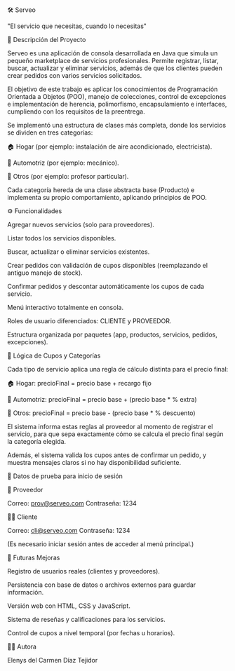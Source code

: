 🛠️ Serveo

"El servicio que necesitas, cuando lo necesitas"


📖 Descripción del Proyecto

Serveo es una aplicación de consola desarrollada en Java que simula un pequeño marketplace de servicios profesionales.
Permite registrar, listar, buscar, actualizar y eliminar servicios, además de que los clientes pueden crear pedidos con varios servicios solicitados.

El objetivo de este trabajo es aplicar los conocimientos de Programación Orientada a Objetos (POO), manejo de colecciones, control de excepciones e implementación de herencia, polimorfismo, encapsulamiento e interfaces, cumpliendo con los requisitos de la preentrega.

Se implementó una estructura de clases más completa, donde los servicios se dividen en tres categorías:

🏠 Hogar (por ejemplo: instalación de aire acondicionado, electricista).

🚗 Automotriz (por ejemplo: mecánico).

💼 Otros (por ejemplo: profesor particular).

Cada categoría hereda de una clase abstracta base (Producto) e implementa su propio comportamiento, aplicando principios de POO.


⚙️ Funcionalidades

Agregar nuevos servicios (solo para proveedores).

Listar todos los servicios disponibles.

Buscar, actualizar o eliminar servicios existentes.

Crear pedidos con validación de cupos disponibles (reemplazando el antiguo manejo de stock).

Confirmar pedidos y descontar automáticamente los cupos de cada servicio.

Menú interactivo totalmente en consola.

Roles de usuario diferenciados: CLIENTE y PROVEEDOR.

Estructura organizada por paquetes (app, productos, servicios, pedidos, excepciones).


🧩 Lógica de Cupos y Categorías

Cada tipo de servicio aplica una regla de cálculo distinta para el precio final:

🏠 Hogar: precioFinal = precio base + recargo fijo

🚗 Automotriz: precioFinal = precio base + (precio base * % extra)

💼 Otros: precioFinal = precio base - (precio base * % descuento)

El sistema informa estas reglas al proveedor al momento de registrar el servicio, para que sepa exactamente cómo se calcula el precio final según la categoría elegida.

Además, el sistema valida los cupos antes de confirmar un pedido, y muestra mensajes claros si no hay disponibilidad suficiente.



👤 Datos de prueba para inicio de sesión

🔧 Proveedor

Correo: prov@serveo.com
Contraseña: 1234


🧑‍💼 Cliente

Correo: cli@serveo.com
Contraseña: 1234


(Es necesario iniciar sesión antes de acceder al menú principal.)



🚀 Futuras Mejoras

Registro de usuarios reales (clientes y proveedores).

Persistencia con base de datos o archivos externos para guardar información.

Versión web con HTML, CSS y JavaScript.

Sistema de reseñas y calificaciones para los servicios.

Control de cupos a nivel temporal (por fechas u horarios).



👩‍💻 Autora

Elenys del Carmen Díaz Tejidor
